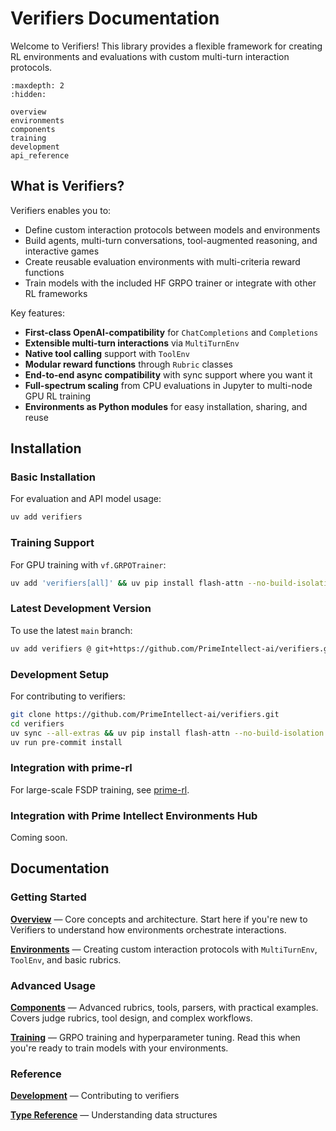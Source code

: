 # Verifiers Documentation

Welcome to Verifiers! This library provides a flexible framework for creating RL environments and evaluations with custom multi-turn interaction protocols.

```{toctree}
:maxdepth: 2
:hidden:

overview
environments
components
training
development
api_reference
```

## What is Verifiers?

Verifiers enables you to:
- Define custom interaction protocols between models and environments
- Build agents, multi-turn conversations, tool-augmented reasoning, and interactive games
- Create reusable evaluation environments with multi-criteria reward functions
- Train models with the included HF GRPO trainer or integrate with other RL frameworks

Key features:
- **First-class OpenAI-compatibility** for `ChatCompletions` and `Completions`
- **Extensible multi-turn interactions** via `MultiTurnEnv` 
- **Native tool calling** support with `ToolEnv`
- **Modular reward functions** through `Rubric` classes
- **End-to-end async compatibility** with sync support where you want it
- **Full-spectrum scaling** from CPU evaluations in Jupyter to multi-node GPU RL training
- **Environments as Python modules** for easy installation, sharing, and reuse

## Installation

### Basic Installation

For evaluation and API model usage:
```bash
uv add verifiers
```

### Training Support

For GPU training with `vf.GRPOTrainer`:
```bash
uv add 'verifiers[all]' && uv pip install flash-attn --no-build-isolation
```

### Latest Development Version

To use the latest `main` branch:
```bash
uv add verifiers @ git+https://github.com/PrimeIntellect-ai/verifiers.git
```

### Development Setup

For contributing to verifiers:
```bash
git clone https://github.com/PrimeIntellect-ai/verifiers.git
cd verifiers
uv sync --all-extras && uv pip install flash-attn --no-build-isolation
uv run pre-commit install
```

### Integration with prime-rl

For large-scale FSDP training, see [prime-rl](https://github.com/PrimeIntellect-ai/prime-rl).

### Integration with Prime Intellect Environments Hub

Coming soon.

## Documentation

### Getting Started

**[Overview](overview.md)** — Core concepts and architecture. Start here if you're new to Verifiers to understand how environments orchestrate interactions.

**[Environments](environments.md)** — Creating custom interaction protocols with `MultiTurnEnv`, `ToolEnv`, and basic rubrics.

### Advanced Usage

**[Components](components.md)** — Advanced rubrics, tools, parsers, with practical examples. Covers judge rubrics, tool design, and complex workflows.

**[Training](training.md)** — GRPO training and hyperparameter tuning. Read this when you're ready to train models with your environments.

### Reference

**[Development](development.md)** — Contributing to verifiers

**[Type Reference](api_reference.md)** — Understanding data structures
